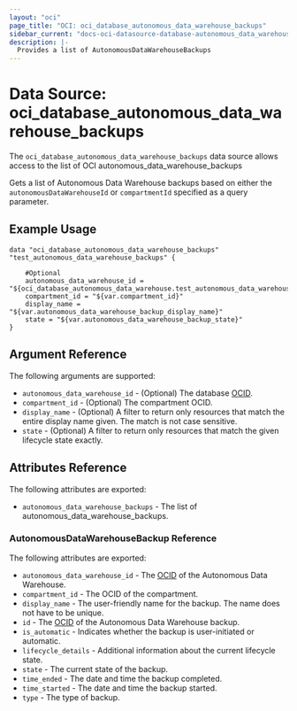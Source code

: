 ```yaml
---
layout: "oci"
page_title: "OCI: oci_database_autonomous_data_warehouse_backups"
sidebar_current: "docs-oci-datasource-database-autonomous_data_warehouse_backups"
description: |-
  Provides a list of AutonomousDataWarehouseBackups
---
```


# Data Source: oci_database_autonomous_data_warehouse_backups
The `oci_database_autonomous_data_warehouse_backups` data source allows access to the list of OCI autonomous_data_warehouse_backups

Gets a list of Autonomous Data Warehouse backups based on either the `autonomousDataWarehouseId` or `compartmentId` specified as a query parameter.


## Example Usage

```hcl
data "oci_database_autonomous_data_warehouse_backups" "test_autonomous_data_warehouse_backups" {

	#Optional
	autonomous_data_warehouse_id = "${oci_database_autonomous_data_warehouse.test_autonomous_data_warehouse.id}"
	compartment_id = "${var.compartment_id}"
	display_name = "${var.autonomous_data_warehouse_backup_display_name}"
	state = "${var.autonomous_data_warehouse_backup_state}"
}
```

## Argument Reference

The following arguments are supported:

* `autonomous_data_warehouse_id` - (Optional) The database [OCID](https://docs.us-phoenix-1.oraclecloud.com/Content/General/Concepts/identifiers.htm).
* `compartment_id` - (Optional) The compartment OCID.
* `display_name` - (Optional) A filter to return only resources that match the entire display name given. The match is not case sensitive.
* `state` - (Optional) A filter to return only resources that match the given lifecycle state exactly.


## Attributes Reference

The following attributes are exported:

* `autonomous_data_warehouse_backups` - The list of autonomous_data_warehouse_backups.

### AutonomousDataWarehouseBackup Reference

The following attributes are exported:

* `autonomous_data_warehouse_id` - The [OCID](https://docs.us-phoenix-1.oraclecloud.com/Content/General/Concepts/identifiers.htm) of the Autonomous Data Warehouse.
* `compartment_id` - The OCID of the compartment.
* `display_name` - The user-friendly name for the backup. The name does not have to be unique.
* `id` - The [OCID](https://docs.us-phoenix-1.oraclecloud.com/Content/General/Concepts/identifiers.htm) of the Autonomous Data Warehouse backup.
* `is_automatic` - Indicates whether the backup is user-initiated or automatic.
* `lifecycle_details` - Additional information about the current lifecycle state.
* `state` - The current state of the backup.
* `time_ended` - The date and time the backup completed.
* `time_started` - The date and time the backup started.
* `type` - The type of backup.

